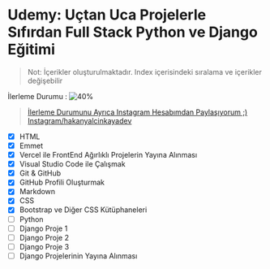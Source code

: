 # Udemy: Uçtan Uca Projelerle Sıfırdan Full Stack Python ve Django Eğitimi

> Not: İçerikler oluşturulmaktadır. Index içerisindeki sıralama ve içerikler değişebilir

İlerleme Durumu : ![40%](https://progress-bar.dev/40)
> [İlerleme Durumunu Ayrıca Instagram Hesabımdan Paylaşıyorum ;) Instagram/hakanyalcinkayadev](https://bit.ly/hy-dev-instagram)

- [x] HTML
- [x] Emmet
- [x] Vercel ile FrontEnd Ağırlıklı Projelerin Yayına Alınması
- [x] Visual Studio Code ile Çalışmak
- [x] Git & GitHub
- [x] GitHub Profili Oluşturmak
- [x] Markdown
- [x] CSS
- [x] Bootstrap ve Diğer CSS Kütüphaneleri
- [ ] Python
- [ ] Django Proje 1
- [ ] Django Proje 2
- [ ] Django Proje 3
- [ ] Django Projelerinin Yayına Alınması

